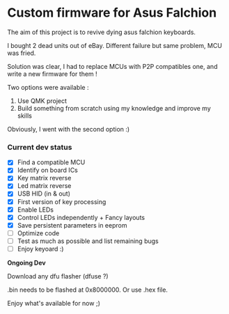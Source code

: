 # Custom firmware for Asus Falchion


The aim of this project is to revive dying asus falchion keyboards.

I bought 2 dead units out of eBay. Different failure but same problem, MCU was fried.

Solution was clear, I had to replace MCUs with P2P compatibles one, and write a new firmware for them !

Two options were available :
1. Use QMK project
2. Build something from scratch using my knowledge and improve my skills

Obviously, I went with the second option :)

### Current dev status

- [X] Find a compatible MCU
- [X] Identify on board ICs
- [X] Key matrix reverse
- [X] Led matrix reverse
- [X] USB HID (in & out)
- [X] First version of key processing
- [X] Enable LEDs
- [X] Control LEDs independently + Fancy layouts
- [X] Save persistent parameters in eeprom 
- [ ] Optimize code
- [ ] Test as much as possible and list remaining bugs
- [ ] Enjoy keyoard :)  

**Ongoing Dev**

Download any dfu flasher (dfuse ?)

.bin needs to be flashed at 0x8000000. Or use .hex file.

Enjoy what's available for now ;)
